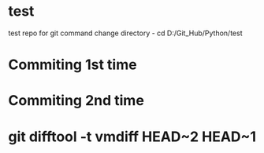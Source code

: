 # test
test repo for git command
change directory  - cd D:/Git_Hub/Python/test

# Commiting 1st time
# Commiting 2nd time

# git difftool -t vmdiff HEAD~2 HEAD~1